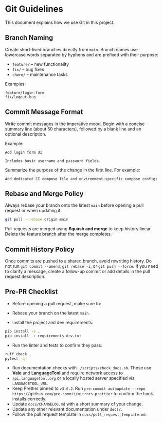 # Git Guidelines

This document explains how we use Git in this project.

## Branch Naming

Create short-lived branches directly from `main`. Branch names use lowercase
words separated by hyphens and are prefixed with their purpose:

- `feature/` – new functionality
- `fix/` – bug fixes
- `chore/` – maintenance tasks

Examples:

```text
feature/login-form
fix/logout-bug
```

## Commit Message Format

Write commit messages in the imperative mood. Begin with a concise summary line
(about 50 characters), followed by a blank line and an optional description.

Example:

```text
Add login form UI

Includes basic username and password fields.
```

Summarize the purpose of the change in the first line. For example:

```text
Add dedicated CI compose file and environment-specific compose configs
```

## Rebase and Merge Policy

Always rebase your branch onto the latest `main` before opening a pull request
or when updating it:

```bash
git pull --rebase origin main
```

Pull requests are merged using **Squash and merge** to keep history linear.
Delete the feature branch after the merge completes.

## Commit History Policy

Once commits are pushed to a shared branch, avoid rewriting history. Do not run `git commit --amend`, `git rebase -i`, or `git push --force`. If you need to clarify a message, create a follow-up commit or add details in the pull request description.

## Pre-PR Checklist

 - Before opening a pull request, make sure to:

- Rebase your branch on the latest `main`.
- Install the project and dev requirements:

```bash
pip install -e .
pip install -r requirements-dev.txt
```

- Run the linter and tests to confirm they pass:

```bash
ruff check .
pytest -q
```
- Run documentation checks with `./scripts/check_docs.sh`.
  These use **Vale** and **LanguageTool** and require network access to
-  `api.languagetool.org` or a locally hosted server specified via
  `LANGUAGETOOL_URL`.
- Keep Prettier pinned to `v3.6.2`. Run
  `pre-commit autoupdate --repo https://github.com/pre-commit/mirrors-prettier`
  to confirm the hook installs correctly.
- Update `docs/CHANGELOG.md` with a short summary of your change.
- Update any other relevant documentation under `docs/`.
- Follow the pull request template in `docs/pull_request_template.md`.
